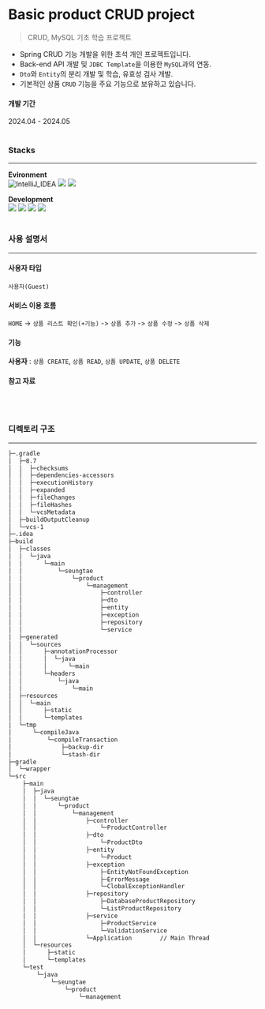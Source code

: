 # Basic product CRUD project
> CRUD, MySQL 기초 학습 프로젝트

- Spring CRUD 기능 개발을 위한 초석 개인 프로젝트입니다.
- Back-end API 개발 및 `JDBC Template`을 이용한 `MySQL`과의 연동.
- `Dto`와 `Entity`의 분리 개발 및 학습, 유효성 검사 개발.
- 기본적인 상품 `CRUD` 기능을 주요 기능으로 보유하고 있습니다.


#### 개발 기간
2024.04 - 2024.05
<br>
<br>


### Stacks
---
**Evironment** <br>
<img src="https://img.shields.io/badge/IntelliJ_IDEA-000000?style=for-the-badge&amp;logo=IntelliJ%20IDEA&amp;logoColor=white" alt="IntelliJ_IDEA">
<img src="https://img.shields.io/badge/Git-F05032?style=for-the-badge&logo=Git&logoColor=white">   <!-- Git -->
<img src="https://img.shields.io/badge/Github-181717?style=for-the-badge&logo=GitHub&logoColor=white">   <!-- Github -->

**Development** <br>
<img src="https://img.shields.io/badge/java-007396?style=for-the-badge&logo=OpenJDK&logoColor=white">   <!-- Java -->
<img src="https://img.shields.io/badge/Spring-6DB33F?style=for-the-badge&logo=Spring&logoColor=white">  <!-- Spring -->
<img src="https://img.shields.io/badge/springboot-6DB33F?style=for-the-badge&logo=springboot&logoColor=white">  <!-- Spring boot -->
<img src="https://img.shields.io/badge/MySQL-4479A1?style=for-the-badge&logo=MySQL&logoColor=white">   <!-- MySQL -->
<br>
<br>


### 사용 설명서
---
  #### 사용자 타입
  `사용자(Guest)`
  #### 서비스 이용 흐름
  `HOME` -> `상품 리스트 확인(+기능)` -> `상품 추가` -> `상품 수정` -> `상품 삭제`
  #### 기능
  **사용자** : `상품 CREATE`, `상품 READ`, `상품 UPDATE`, `상품 DELETE` <br>
  #### 참고 자료
<br>
<br>


### 디렉토리 구조
---
```bash
├─.gradle
│  ├─8.7
│  │  ├─checksums
│  │  ├─dependencies-accessors
│  │  ├─executionHistory
│  │  ├─expanded
│  │  ├─fileChanges
│  │  ├─fileHashes
│  │  └─vcsMetadata
│  ├─buildOutputCleanup
│  └─vcs-1
├─.idea
├─build
│  ├─classes
│  │  └─java
│  │      └─main
│  │          └─seungtae
│  │              └─product
│  │                  └─management
│  │                      ├─controller
│  │                      ├─dto
│  │                      ├─entity
│  │                      ├─exception
│  │                      ├─repository
│  │                      └─service
│  ├─generated
│  │  └─sources
│  │      ├─annotationProcessor
│  │      │  └─java
│  │      │      └─main
│  │      └─headers
│  │          └─java
│  │              └─main
│  ├─resources
│  │  └─main
│  │      ├─static
│  │      └─templates
│  └─tmp
│      └─compileJava
│          └─compileTransaction
│              ├─backup-dir
│              └─stash-dir
├─gradle
│  └─wrapper
└─src
    ├─main
    │  ├─java
    │  │  └─seungtae
    │  │      └─product
    │  │          └─management
    │  │              ├─controller
    │  │                  └─ProductController
    │  │              ├─dto
    │  │                  └─ProductDto
    │  │              ├─entity
    │  │                  └─Product
    │  │              ├─exception
    │  │                  ├─EntityNotFoundException
    │  │                  ├─ErrorMessage
    │  │                  └─ClobalExceptionHandler
    │  │              ├─repository
    │  │                  ├─DatabaseProductRepository
    │  │                  └─ListProductRepository
    │  │              ├─service
    │  │                  ├─ProductService
    │  │                  └─ValidationService
    │  │              └─Application        // Main Thread
    │  └─resources
    │      ├─static
    │      └─templates
    └─test
        └─java
            └─seungtae
                └─product
                    └─management
```
<br>
